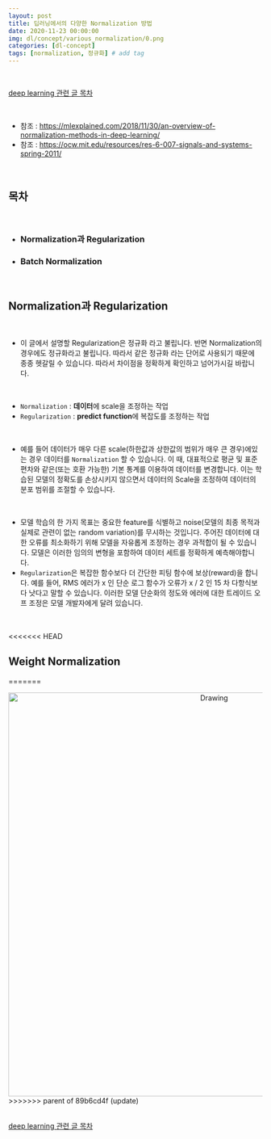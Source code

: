 ```yaml
---
layout: post
title: 딥러닝에서의 다양한 Normalization 방법
date: 2020-11-23 00:00:00
img: dl/concept/various_normalization/0.png
categories: [dl-concept]
tags: [normalization, 정규화] # add tag
---
```


<br>

[deep learning 관련 글 목차](https://gaussian37.github.io/dl-concept-table/)

<br>

- 참조 : https://mlexplained.com/2018/11/30/an-overview-of-normalization-methods-in-deep-learning/
- 참조 : https://ocw.mit.edu/resources/res-6-007-signals-and-systems-spring-2011/

<br>

## **목차**

<br>

- ### Normalization과 Regularization
- ### Batch Normalization 

<br>

## **Normalization과 Regularization**

<br>

- 이 글에서 설명할 Regularization은 정규화 라고 불립니다. 반면 Normalization의 경우에도 정규화라고 불립니다. 따라서 같은 정규화 라는 단어로 사용되기 때문에 종종 헷갈릴 수 있습니다. 따라서 차이점을 정확하게 확인하고 넘어가시길 바랍니다.

<br>

- `Normalization` : **데이터**에 scale을 조정하는 작업
- `Regularization` : **predict function**에 복잡도를 조정하는 작업

<br>

- 예를 들어 데이터가 매우 다른 scale(하한값과 상한값의 범위가 매우 큰 경우)에있는 경우 데이터를 `Normalization` 할 수 있습니다. 이 때, 대표적으로 평균 및 표준 편차와 같은(또는 호환 가능한) 기본 통계를 이용하여 데이터를 변경합니다. 이는 학습된 모델의 정확도를 손상시키지 않으면서 데이터의 Scale을 조정하여 데이터의 분포 범위를 조절할 수 있습니다.

<br>

- 모델 학습의 한 가지 목표는 중요한 feature를 식별하고 noise(모델의 최종 목적과 실제로 관련이 없는 random variation)를 무시하는 것입니다. 주어진 데이터에 대한 오류를 최소화하기 위해 모델을 자유롭게 조정하는 경우 과적합이 될 수 있습니다. 모델은 이러한 임의의 변형을 포함하여 데이터 세트를 정확하게 예측해야합니다.
- `Regularization`은 복잡한 함수보다 더 간단한 피팅 함수에 보상(reward)을 합니다. 예를 들어, RMS 에러가 x 인 단순 로그 함수가 오류가 x / 2 인 15 차 다항식보다 낫다고 말할 수 있습니다. 이러한 모델 단순화의 정도와 에러에 대한 트레이드 오프 조정은 모델 개발자에게 달려 있습니다.

<br>






<br>
<<<<<<< HEAD


## **Weight Normalization**

=======
<center><img src="../assets/img/dl/concept/various_normalization/1.png" alt="Drawing" style="width: 800px;"/></center>
>>>>>>> parent of 89b6cd4f (update)
<br>




<br>

[deep learning 관련 글 목차](https://gaussian37.github.io/dl-concept-table/)

<br>